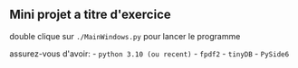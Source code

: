## Mini projet a titre d'exercice

double clique sur `./MainWindows.py` pour lancer le programme

assurez-vous d'avoir:
    - `python 3.10 (ou recent)`
    - `fpdf2`
    - `tinyDB`
    - `PySide6`

